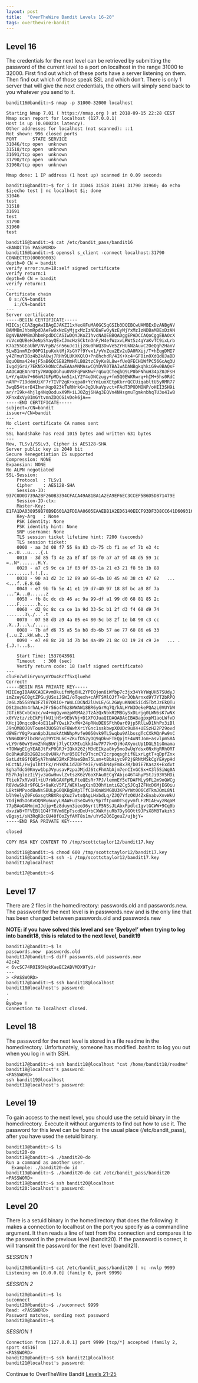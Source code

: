 ```yaml
---
layout: post
title:  "OverTheWire Bandit Levels 16-20"
tags: overthewire-bandit
---
```


## Level 16
The credentials for the next level can be retrieved by submitting the password of the current level to a port on localhost in the range 31000 to 32000. First find out which of these ports have a server listening on them. Then find out which of those speak SSL and which don’t. There is only 1 server that will give the next credentials, the others will simply send back to you whatever you send to it.
```
bandit16@bandit:~$ nmap -p 31000-32000 localhost

Starting Nmap 7.01 ( https://nmap.org ) at 2018-09-15 22:28 CEST
Nmap scan report for localhost (127.0.0.1)
Host is up (0.00023s latency).
Other addresses for localhost (not scanned): ::1
Not shown: 996 closed ports
PORT      STATE SERVICE
31046/tcp open  unknown
31518/tcp open  unknown
31691/tcp open  unknown
31790/tcp open  unknown
31960/tcp open  unknown

Nmap done: 1 IP address (1 host up) scanned in 0.09 seconds

bandit16@bandit:~$ for i in 31046 31518 31691 31790 31960; do echo $i;echo test | nc localhost $i; done
31046
test
31518
31691
test
31790
31960
test

bandit16@bandit:~$ cat /etc/bandit_pass/bandit16
<BANDIT16 PASSWORD>
bandit16@bandit:~$ openssl s_client -connect localhost:31790
CONNECTED(00000003)
depth=0 CN = bandit
verify error:num=18:self signed certificate
verify return:1
depth=0 CN = bandit
verify return:1
---
Certificate chain
 0 s:/CN=bandit
   i:/CN=bandit
---
Server certificate
-----BEGIN CERTIFICATE-----
MIICsjCCAZqgAwIBAgIJAKZI1xYeoXFuMA0GCSqGSIb3DQEBCwUAMBExDzANBgNV
BAMMBmJhbmRpdDAeFw0xNzEyMjgxMzIzNDBaFw0yNzEyMjYxMzIzNDBaMBExDzAN
BgNVBAMMBmJhbmRpdDCCASIwDQYJKoZIhvcNAQEBBQADggEPADCCAQoCggEBAOcX
ruVcnQUBeHJeNpSYayQExCJmcHzSCktnOnF/H4efWzxvLRWt5z4gYaKvTC9ixLrb
K7a255GEaUbP/NVFpB/sn56uJc1ijz8u0hWQ3DwVe5ZrHUkNzAuvC2OeQgh2HanV
5LwB1nmRZn90PG1puKxktMjXsGY7f9Yvx1/yVnZqu2Ev2uDA0RXij/T+hEqgDMI7
y4ZFmuYD8z4b2kAUwj7RHh9LUKXKQlO+Pn8hchdR/4IK+Xc4+GFOin0XdQdUJaBD
8quOUma424ejF5aB6QCSE82MmHlLBO2tzC9yKv8L8w+fUeQFECH1WfPC56GcAq3U
IvgdjGrU/7EKN5XkONcCAwEAAaMNMAswCQYDVR0TBAIwADANBgkqhkiG9w0BAQsF
AAOCAQEAnrOty7WAOpDGhuu0V8FqPoKNwFrqGuQCTeqhQ9LP0bFNhuH34pZ0JFsH
L+Y/q4Um7+66mNJUFpMDykm51xLY2Y4oDNCzugy+fm5Q0EWKRwrq+hIM+5hs0RdC
nARP+719ddmUiXF7r7IVP2gK+xqpa8+YcYnLuoXEtpKkrrQCCUiqabltU5yRMR77
3wqB54txrB4IhwnXqpO23kTuRNrkG+JqDUkaVpvct+FAdT3PODMONP/oHII3SH9i
ar/rI9k+4hjlg4NqOoduxX9M+iLJ0Zgj6HAg3EQVn4NHsgmuTgmknbhqTU3o4IwB
XFnxdxVy0ImGYtvmnZDQCGivDok6jA==
-----END CERTIFICATE-----
subject=/CN=bandit
issuer=/CN=bandit
---
No client certificate CA names sent
---
SSL handshake has read 1015 bytes and written 631 bytes
---
New, TLSv1/SSLv3, Cipher is AES128-SHA
Server public key is 2048 bit
Secure Renegotiation IS supported
Compression: NONE
Expansion: NONE
No ALPN negotiated
SSL-Session:
    Protocol  : TLSv1
    Cipher    : AES128-SHA
    Session-ID: 937C0D0D739A2BF260B3394CFACA49A81BA1A2EA9EF6EC3CCEF5B6D5D871479E
    Session-ID-ctx:
    Master-Key: E1FA1DA038959B70B9E601A2FDDAA0605EAAEBB1A2ED6140EECF93DF3D8CC641D609316B5C68F5994A717A1D7309F03E
    Key-Arg   : None
    PSK identity: None
    PSK identity hint: None
    SRP username: None
    TLS session ticket lifetime hint: 7200 (seconds)
    TLS session ticket:
    0000 - aa 3d 08 f7 55 9a 83 cb-75 cb f1 ae ef 7b e3 4c   .=..U...u....{.L
    0010 - 3d 85 f3 4e 2a 8f 8f 18-f0 a7 a7 9f 48 d5 59 1c   =..N*.......H.Y.
    0020 - a7 c9 9c ca 1f 03 0f 03-1a 21 e3 21 f8 5b 1b 88   .........!.!.[..
    0030 - 90 a1 d2 3c 12 89 a0 66-da 10 45 a0 38 cb 47 62   ...<...f..E.8.Gb
    0040 - e7 9b fb 5e 41 e1 19 d7-40 97 18 8f bc a9 8f 7a   ...^A...@......z
    0050 - fb 8c dc db 46 ac 9a 99-df a1 99 d0 68 81 85 2c   ....F.......h..,
    0060 - d2 9c 8c ca ce 1a 9d 33-5c b1 2f d3 f4 60 d9 74   .......3\./..`.t
    0070 - 07 58 d3 a9 4a 05 e4 80-5c b8 2f 1e b8 90 c3 cc   .X..J...\./.....
    0080 - 7b af d6 75 a5 5a b8 db-6b 57 ae 77 68 86 e6 33   {..u.Z..kW.wh..3
    0090 - e7 e8 8c 20 1d 7b b4 4a-89 21 8c 03 19 24 c9 2e   ... .{.J.!...$..

    Start Time: 1537043981
    Timeout   : 300 (sec)
    Verify return code: 18 (self signed certificate)
---
cluFn7wTiGryunymYOu4RcffSxQluehd
Correct!
-----BEGIN RSA PRIVATE KEY-----
MIIEogIBAAKCAQEAvmOkuifmMg6HL2YPIOjon6iWfbp7c3jx34YkYWqUH57SUdyJ
imZzeyGC0gtZPGujUSxiJSWI/oTqexh+cAMTSMlOJf7+BrJObArnxd9Y7YT2bRPQ
Ja6Lzb558YW3FZl87ORiO+rW4LCDCNd2lUvLE/GL2GWyuKN0K5iCd5TbtJzEkQTu
DSt2mcNn4rhAL+JFr56o4T6z8WWAW18BR6yGrMq7Q/kALHYW3OekePQAzL0VUYbW
JGTi65CxbCnzc/w4+mqQyvmzpWtMAzJTzAzQxNbkR2MBGySxDLrjg0LWN6sK7wNX
x0YVztz/zbIkPjfkU1jHS+9EbVNj+D1XFOJuaQIDAQABAoIBABagpxpM1aoLWfvD
KHcj10nqcoBc4oE11aFYQwik7xfW+24pRNuDE6SFthOar69jp5RlLwD1NhPx3iBl
J9nOM8OJ0VToum43UOS8YxF8WwhXriYGnc1sskbwpXOUDc9uX4+UESzH22P29ovd
d8WErY0gPxun8pbJLmxkAtWNhpMvfe0050vk9TL5wqbu9AlbssgTcCXkMQnPw9nC
YNN6DDP2lbcBrvgT9YCNL6C+ZKufD52yOQ9qOkwFTEQpjtF4uNtJom+asvlpmS8A
vLY9r60wYSvmZhNqBUrj7lyCtXMIu1kkd4w7F77k+DjHoAXyxcUp1DGL51sOmama
+TOWWgECgYEA8JtPxP0GRJ+IQkX262jM3dEIkza8ky5moIwUqYdsx0NxHgRRhORT
8c8hAuRBb2G82so8vUHk/fur85OEfc9TncnCY2crpoqsghifKLxrLgtT+qDpfZnx
SatLdt8GfQ85yA7hnWWJ2MxF3NaeSDm75Lsm+tBbAiyc9P2jGRNtMSkCgYEAypHd
HCctNi/FwjulhttFx/rHYKhLidZDFYeiE/v45bN4yFm8x7R/b0iE7KaszX+Exdvt
SghaTdcG0Knyw1bpJVyusavPzpaJMjdJ6tcFhVAbAjm7enCIvGCSx+X3l5SiWg0A
R57hJglezIiVjv3aGwHwvlZvtszK6zV6oXFAu0ECgYAbjo46T4hyP5tJi93V5HDi
Ttiek7xRVxUl+iU7rWkGAXFpMLFteQEsRr7PJ/lemmEY5eTDAFMLy9FL2m9oQWCg
R8VdwSk8r9FGLS+9aKcV5PI/WEKlwgXinB3OhYimtiG2Cg5JCqIZFHxD6MjEGOiu
L8ktHMPvodBwNsSBULpG0QKBgBAplTfC1HOnWiMGOU3KPwYWt0O6CdTkmJOmL8Ni
blh9elyZ9FsGxsgtRBXRsqXuz7wtsQAgLHxbdLq/ZJQ7YfzOKU4ZxEnabvXnvWkU
YOdjHdSOoKvDQNWu6ucyLRAWFuISeXw9a/9p7ftpxm0TSgyvmfLF2MIAEwyzRqaM
77pBAoGAMmjmIJdjp+Ez8duyn3ieo36yrttF5NSsJLAbxFpdlc1gvtGCWW+9Cq0b
dxviW8+TFVEBl1O4f7HVm6EpTscdDxU+bCXWkfjuRb7Dy9GOtt9JPsX8MBTakzh3
vBgsyi/sN3RqRBcGU40fOoZyfAMT8s1m/uYv52O6IgeuZ/ujbjY=
-----END RSA PRIVATE KEY-----

closed

COPY RSA KEY CONTENT TO /tmp/scottctaylor12/bandit17.key

bandit16@bandit:~$ chmod 600 /tmp/scottctaylor12/bandit17.key
bandit16@bandit:~$ ssh -i /tmp/scottctaylor12/bandit17.key bandit17@localhost

bandit17@bandit:~$
```

## Level 17
There are 2 files in the homedirectory: passwords.old and passwords.new. The password for the next level is in passwords.new and is the only line that has been changed between passwords.old and passwords.new

**NOTE: if you have solved this level and see ‘Byebye!’ when trying to log into bandit18, this is related to the next level, bandit19**
```
bandit17@bandit:~$ ls
passwords.new  passwords.old
bandit17@bandit:~$ diff passwords.old passwords.new
42c42
< 6vcSC74ROI95NqkKaeEC2ABVMDX9TyUr
---
> <PASSWORD>
bandit17@bandit:~$ ssh bandit18@localhost
bandit18@localhost's password:
.
.
Byebye !
Connection to localhost closed.
```
## Level 18
The password for the next level is stored in a file readme in the homedirectory. Unfortunately, someone has modified .bashrc to log you out when you log in with SSH.
```
bandit17@bandit:~$ ssh bandit18@localhost "cat /home/bandit18/readme"
bandit18@localhost's password:
<PASSWORD>
ssh bandit19@localhost
bandit19@localhost's password:
```

## Level 19
To gain access to the next level, you should use the setuid binary in the homedirectory. Execute it without arguments to find out how to use it. The password for this level can be found in the usual place (/etc/bandit_pass), after you have used the setuid binary.
```
bandit19@bandit:~$ ls
bandit20-do
bandit19@bandit:~$ ./bandit20-do
Run a command as another user.
  Example: ./bandit20-do id
bandit19@bandit:~$ ./bandit20-do cat /etc/bandit_pass/bandit20
<PASSWORD>
bandit19@bandit:~$ ssh bandit20@localhost
bandit20:localhost's password:
```

## Level 20
There is a setuid binary in the homedirectory that does the following: it makes a connection to localhost on the port you specify as a commandline argument. It then reads a line of text from the connection and compares it to the password in the previous level (bandit20). If the password is correct, it will transmit the password for the next level (bandit21).

*SESSION 1*
```
bandit20@bandit:~$ cat /etc/bandit_pass/bandit20 | nc -nvlp 9999
Listening on [0.0.0.0] (family 0, port 9999)
```
*SESSION 2*
```
bandit20@bandit:~$ ls
suconnect
bandit20@bandit:~$ ./suconnect 9999
Read: <PASSWORD>
Password matches, sending next password
bandit20@bandit:~$
```
*SESSION 1*
```
Connection from [127.0.0.1] port 9999 [tcp/*] accepted (family 2, sport 44516)
<PASSWORD>
bandit20@bandit:~$ ssh bandit21@localhost
bandit21@localhost's password:
```

Continue to OverTheWire Bandit [Levels 21-25](https://scottctaylor12.github.io/2018/09/15/otw-bandit21-25.html)
